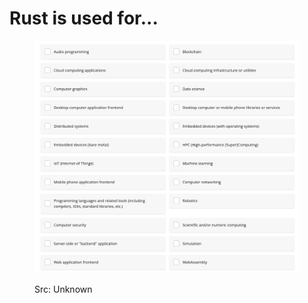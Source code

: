 # Rust is used for...

<figure><img src=".gitbook/assets/Rust_Programming_Categories.png" alt=""><figcaption><p>Src: Unknown</p></figcaption></figure>
